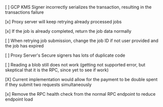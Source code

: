 



[ ] GCP KMS Signer incorrectly serializes the transaction, resulting in the transactions failure

[x] Proxy server will keep retrying already processed jobs

[x] If the job is already completed, return the job data normally

[ ] When retrying job submission, change the job ID if not user provided and the job has expired

[ ] Proxy Server's Secure signers has lots of duplicate code

[ ] Reading a blob still does not work (getting not supported error, but skeptical that it is the RPC, since yet to see if work)

[X] Current implementation would allow for the payment to be double spent if they submit two requests simultaneously

[x] Remove the RPC health check from the normal RPC endpoint to reduce endpoint load